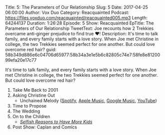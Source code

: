 Title: 5: The Parameters of Our Relationship
Slug: 5
Date: 2017-04-25 06:00:00
Author: Vox Duo
Category: Reacquainted
Podcast: https://files.voxduo.com/reacquainted/reacquainted005.mp3
Length: 64244137
Duration: 1:26:28
Episode: 5
Show: Reacquainted
EpTitle: The Parameters of Our Relationship
TweetText: Joe recounts how 2 Trekkies overcame anti-ginger prejudice to find true ❤️!
Description: It's time to talk family, and every family starts with a love story. When Joe met Christine in college, the two Trekkies seemed perfect for one another. But could love overcome red hair?
guid: 58b349d886e6c04706d65977:58b34a3e1e5b6c82805c74e7:58fe8e8120099efa20e17c77

It's time to talk family, and every family starts with a love story. When Joe met Christine in college, the two Trekkies seemed perfect for one another. But could love overcome red hair?

1. Take Me Back to 2001
2. Asking Christine Out
    - Unchained Melody ([Spotify](spotify:track:1jFhnVoJkcB4lf9tT0rSZS), [Apple Music](https://itunes.apple.com/album/unchained-melody/id1013987?i=1013890&uo=4&ls=1), [Google Music](https://play.google.com/music/m/Tpdnif2ifnqhjxw6sinio4njoui?signup_if_needed=1), [YouTube](https://www.youtube.com/watch?v=qiiyq2xrSI0))
3. Time to Propose
4. The Wedding
5. On to the Children
    - *[Selfish Reasons to Have More Kids](https://www.cato.org/events/selfish-reasons-have-more-kids)*
6. Post Show: Caplan and Comics
